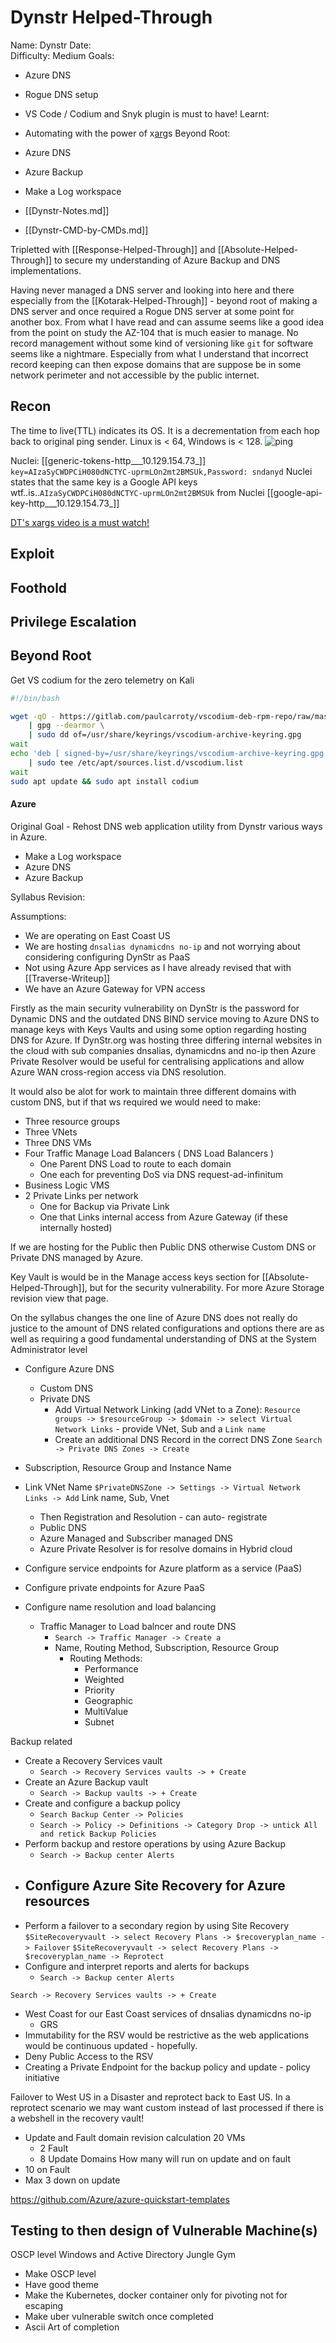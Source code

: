 # Dynstr Helped-Through

Name: Dynstr
Date:  
Difficulty:  Medium
Goals: 
- Azure DNS 
- Rogue DNS setup 
- VS Code / Codium and Snyk plugin is must to have!
Learnt:
- Automating with the power of x[ar](https://www.youtube.com/watch?v=b9VrnCMhJsQ)gs 
Beyond Root:
- Azure DNS
- Azure Backup
- Make a Log workspace

- [[Dynstr-Notes.md]]
- [[Dynstr-CMD-by-CMDs.md]]


Tripletted with [[Response-Helped-Through]] and [[Absolute-Helped-Through]] to secure my understanding of Azure Backup and DNS implementations.

Having never managed a DNS server and looking into here and there especially from the [[Kotarak-Helped-Through]] - beyond root of making a DNS server and once required a Rogue DNS server at some point for another box. From what I have read and can assume seems like a good idea from the point on study the AZ-104 that is much easier to manage. No record management without some kind of versioning like `git` for software seems like a nightmare. Especially from what I understand that incorrect record keeping can then expose domains that are suppose be in some network perimeter and not accessible by the public internet.

## Recon

The time to live(TTL) indicates its OS. It is a decrementation from each hop back to original ping sender. Linux is < 64, Windows is < 128.
![ping](Screenshots/ping.png)

Nuclei: [[generic-tokens-http___10.129.154.73_]]
`key=AIzaSyCWDPCiH080dNCTYC-uprmLOn2mt2BMSUk,Password: sndanyd`
Nuclei states that the same key is a Google API keys wtf..is..`AIzaSyCWDPCiH080dNCTYC-uprmLOn2mt2BMSUk` from Nuclei [[google-api-key-http___10.129.154.73_]]

[DT's xargs video is a must watch!](https://www.youtube.com/watch?v=rp7jLi_kgPg)

## Exploit

## Foothold

## Privilege Escalation

## Beyond Root

Get VS codium for the zero telemetry on Kali
```bash
#!/bin/bash

wget -qO - https://gitlab.com/paulcarroty/vscodium-deb-rpm-repo/raw/master/pub.gpg \
    | gpg --dearmor \
    | sudo dd of=/usr/share/keyrings/vscodium-archive-keyring.gpg
wait
echo 'deb [ signed-by=/usr/share/keyrings/vscodium-archive-keyring.gpg ] https://download.vscodium.com/debs vscodium main' \
    | sudo tee /etc/apt/sources.list.d/vscodium.list
wait
sudo apt update && sudo apt install codium
```

#### Azure

Original Goal - Rehost DNS web application utility from Dynstr various ways in Azure.
- Make a Log workspace
- Azure DNS
- Azure Backup

Syllabus Revision: 

Assumptions:
- We are operating on East Coast US 
- We are hosting `dnsalias dynamicdns no-ip` and not worrying about considering configuring DynStr as PaaS
- Not using Azure App services as I have already revised that with [[Traverse-Writeup]]
- We have an Azure Gateway for VPN access

Firstly as the main security vulnerability on DynStr is the password for Dynamic DNS and the outdated DNS BIND service moving to Azure DNS to manage keys with Keys Vaults and using some option regarding hosting DNS for Azure. If DynStr.org was hosting three differing internal websites in the cloud with sub companies dnsalias, dynamicdns and no-ip then Azure Private Resolver would be useful for centralising applications and allow Azure WAN cross-region access via DNS resolution. 

It would also be alot for work to maintain three different domains with custom DNS, but if that ws required we would need to make:

- Three resource groups
- Three VNets
- Three DNS VMs 
- Four Traffic Manage Load Balancers ( DNS Load Balancers )
	- One Parent DNS Load to route to each domain
	- One each for preventing DoS via DNS request-ad-infinitum 
- Business Logic VMS
- 2 Private Links per network 
	- One for Backup via Private Link
	- One that Links internal access from Azure Gateway (if these internally hosted)
	
If we are hosting for the Public then Public DNS otherwise Custom DNS or Private DNS managed by Azure.

Key Vault is would be in the Manage access keys section for [[Absolute-Helped-Through]], but for the security vulnerability. For more Azure Storage revision view that page.

On the syllabus changes the one line of Azure DNS does not really do justice to the amount of DNS related configurations and options there are as well as requiring a good fundamental understanding of DNS at the System Administrator level
- Configure Azure DNS
	- Custom DNS
	- Private DNS
		- Add Virtual Network Linking (add VNet to a Zone): `Resource groups -> $resourceGroup -> $domain -> select Virtual Network Links` - provide VNet, Sub and a `Link name`  
		- Create an additional DNS Record in the correct DNS Zone
`Search -> Private DNS Zones -> Create`
- Subscription, Resource Group and Instance Name
- Link VNet Name `$PrivateDNSZone -> Settings -> Virtual Network Links -> Add` Link name, Sub, Vnet
	 - Then Registration and Resolution - can auto- registrate
	- Public DNS
	- Azure Managed and Subscriber managed DNS
	- Azure Private Resolver is for resolve domains in Hybrid cloud



- Configure service endpoints for Azure platform as a service (PaaS)

- Configure private endpoints for Azure PaaS

- Configure name resolution and load balancing
	- Traffic Manager to Load balncer and route DNS 
		- `Search -> Traffic Manager -> Create a `
		- Name, Routing Method, Subscription, Resource Group
			- Routing Methods:
				- Performance
				- Weighted
				- Priority
				- Geographic
				- MultiValue
				- Subnet


Backup related
- Create a Recovery Services vault
	- `Search -> Recovery Services vaults -> + Create`
- Create an Azure Backup vault
	- `Search -> Backup vaults -> + Create`
- Create and configure a backup policy
	- `Search Backup Center -> Policies`
	- `Search -> Policy -> Definitions -> Category Drop -> untick All and retick Backup Policies`
- Perform backup and restore operations by using Azure Backup
	- `Search -> Backup center Alerts`
- Configure Azure Site Recovery for Azure resources
	- 
- Perform a failover to a secondary region by using Site Recovery
	`$SiteRecoveryvault -> select Recovery Plans -> $recoveryplan_name -> Failover`
	`$SiteRecoveryvault -> select Recovery Plans -> $recoveryplan_name -> Reprotect`
- Configure and interpret reports and alerts for backups
	- `Search -> Backup center Alerts`

`Search -> Recovery Services vaults -> + Create`
- West Coast for our East Coast services of dnsalias dynamicdns no-ip
	- GRS
- Immutability for the RSV would be restrictive as the web applications would be continuous updated - hopefully.
- Deny Public Access to the RSV
- Creating a Private Endpoint for the backup policy and update - policy initiative 

Failover to West US in a Disaster and reprotect back to East US. In a reprotect scenario we may want custom instead of last processed if there is a webshell in the recovery vault!


- Update and Fault domain revision calculation 20 VMs
	- 2 Fault
	- 8 Update Domains
How many will run on update and on fault
- 10 on Fault
- Max 3 down on update


https://github.com/Azure/azure-quickstart-templates


## Testing to then design of Vulnerable Machine(s)

OSCP level Windows and Active Directory Jungle Gym

- Make OSCP level 
- Have good theme
- Make the Kubernetes, docker container only for pivoting not for escaping
- Make uber vulnerable switch once completed
- Ascii Art of completion



